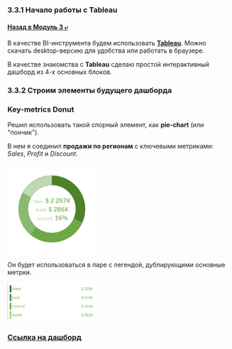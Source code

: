 ### 3.3.1 Начало работы с Tableau

#### [Назад в Модуль 3 ⤶](/DE-101/Module3/readme.md)

В качестве BI-инструмента будем использовать **[Tableau](https://www.tableau.com/)**. Можно скачать desktop-версию 
для удобства или работать в браузере.

В качестве знакомства с **Tableau** сделаю простой интерактивный дашборд из 4-х основных блоков.


### 3.3.2 Строим элементы будущего дашборда
### Key-metrics Donut
Решил использовать такой спорный элемент, как **pie-chart** (или "пончик"). 

В нем я соединил **продажи по регионам** 
с ключевыми метриками: _Sales_, _Profit_ и _Discount_.

<img src="/DE-101/Module3/img/donut_tp.png" width="40%">

Он будет использоваться в паре с легендой, дублирующими основные метрки.

<img src="/DE-101/Module3/img/legend_tp.png" width="40%">






### [Ссылка на дашборд](https://public.tableau.com/app/profile/adrian.hel7121/viz/superstore_17462750560080/Dashboard)